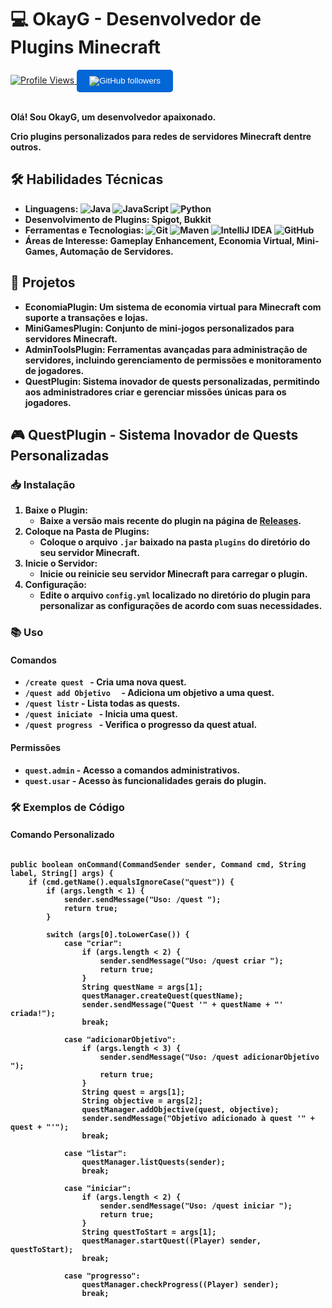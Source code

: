 <h1>💻 OkayG - Desenvolvedor de Plugins Minecraft</h1>

<a href="https://github.com/EUOKG" target="_blank">
  <img src="https://komarev.com/ghpvc/?username=EUOKG&color=blueviolet" alt="Profile Views">
  <button style="background-color: #0366d6; color: white; border: none; padding: 10px 20px; border-radius: 5px; cursor: pointer;">
    <img src="https://img.shields.io/github/followers/EUOKG?label=Follow&style=social" alt="GitHub followers">
  </button>
</a>

<br><strong>Olá! Sou OkayG, um desenvolvedor apaixonado. </br>
<p><strong>Crio plugins personalizados para redes de servidores Minecraft dentre outros.</strong></p>

<h2>🛠️ Habilidades Técnicas</h2>

<ul>
  <li><strong>Linguagens:</strong> <img src="https://img.shields.io/badge/Java-ED8B00?style=for-the-badge&logo=java&logoColor=white" alt="Java"> <img src="https://img.shields.io/badge/JavaScript-F7DF1E?style=for-the-badge&logo=javascript&logoColor=black" alt="JavaScript"> <img src="https://img.shields.io/badge/Python-3776AB?style=for-the-badge&logo=python&logoColor=white" alt="Python"></li>
  <li><strong>Desenvolvimento de Plugins:</strong> Spigot, Bukkit</li>
  <li><strong>Ferramentas e Tecnologias:</strong> <img src="https://img.shields.io/badge/Git-F05032?style=for-the-badge&logo=git&logoColor=white" alt="Git"> <img src="https://img.shields.io/badge/Maven-C71A36?style=for-the-badge&logo=apache-maven&logoColor=white" alt="Maven"> <img src="https://img.shields.io/badge/IntelliJIDEA-000000?style=for-the-badge&logo=intellij-idea&logoColor=white" alt="IntelliJ IDEA"> <img src="https://img.shields.io/badge/GitHub-100000?style=for-the-badge&logo=github&logoColor=white" alt="GitHub"></li>
  <li><strong>Áreas de Interesse:</strong> Gameplay Enhancement, Economia Virtual, Mini-Games, Automação de Servidores. </li>
</ul>

<h2>🚀 Projetos </h2>

<ul>
  <li><strong>EconomiaPlugin:</strong> Um sistema de economia virtual para Minecraft com suporte a transações e lojas.</li>
  <li><strong>MiniGamesPlugin:</strong> Conjunto de mini-jogos personalizados para servidores Minecraft.</li>
  <li><strong>AdminToolsPlugin:</strong> Ferramentas avançadas para administração de servidores, incluindo gerenciamento de permissões e monitoramento de jogadores.</li>
  <li><strong>QuestPlugin:</strong> Sistema inovador de quests personalizadas, permitindo aos administradores criar e gerenciar missões únicas para os jogadores.</li>
</ul>

<h2>🎮 QuestPlugin - Sistema Inovador de Quests Personalizadas</h2>

<h3>📥 Instalação</h3>

<ol>
  <li><strong>Baixe o Plugin:</strong>
    <ul>
      <li>Baixe a versão mais recente do plugin na página de <a href="https://github.com/OkayG/QuestPlugin/releases">Releases</a>.</li>
    </ul>
  </li>
  <li><strong>Coloque na Pasta de Plugins:</strong>
    <ul>
      <li>Coloque o arquivo <code>.jar</code> baixado na pasta <code>plugins</code> do diretório do seu servidor Minecraft.</li>
    </ul>
  </li>
  <li><strong>Inicie o Servidor:</strong>
    <ul>
      <li>Inicie ou reinicie seu servidor Minecraft para carregar o plugin.</li>
    </ul>
  </li>
  <li><strong>Configuração:</strong>
    <ul>
      <li>Edite o arquivo <code>config.yml</code> localizado no diretório do plugin para personalizar as configurações de acordo com suas necessidades.</li>
    </ul>
  </li>
</ol>

<h3>📚 Uso</h3>

<h4>Comandos</h4>

<ul>
  <li><code>/create quest <nome></code> - Cria uma nova quest.</li>
  <li><code>/quest add Objetivo <quest> <objetivo></code> - Adiciona um objetivo a uma quest.</li>
  <li><code>/quest listr</code> - Lista todas as quests.</li>
  <li><code>/quest iniciate <nome></code> - Inicia uma quest.</li>
  <li><code>/quest progress </code> - Verifica o progresso da quest atual.</li>
</ul>

<h4>Permissões</h4>

<ul>
  <li><code>quest.admin</code> - Acesso a comandos administrativos.</li>
  <li><code>quest.usar</code> - Acesso às funcionalidades gerais do plugin.</li>
</ul>

<h3>🛠 Exemplos de Código</h3>

<h4>Comando Personalizado</h4>

<pre><code>
public boolean onCommand(CommandSender sender, Command cmd, String label, String[] args) {
    if (cmd.getName().equalsIgnoreCase("quest")) {
        if (args.length < 1) {
            sender.sendMessage("Uso: /quest <subcomando>");
            return true;
        }

        switch (args[0].toLowerCase()) {
            case "criar":
                if (args.length < 2) {
                    sender.sendMessage("Uso: /quest criar <nome>");
                    return true;
                }
                String questName = args[1];
                questManager.createQuest(questName);
                sender.sendMessage("Quest '" + questName + "' criada!");
                break;

            case "adicionarObjetivo":
                if (args.length < 3) {
                    sender.sendMessage("Uso: /quest adicionarObjetivo <quest> <objetivo>");
                    return true;
                }
                String quest = args[1];
                String objective = args[2];
                questManager.addObjective(quest, objective);
                sender.sendMessage("Objetivo adicionado à quest '" + quest + "'");
                break;

            case "listar":
                questManager.listQuests(sender);
                break;

            case "iniciar":
                if (args.length < 2) {
                    sender.sendMessage("Uso: /quest iniciar <nome>");
                    return true;
                }
                String questToStart = args[1];
                questManager.startQuest((Player) sender, questToStart);
                break;

            case "progresso":
                questManager.checkProgress((Player) sender);
                break;

           
